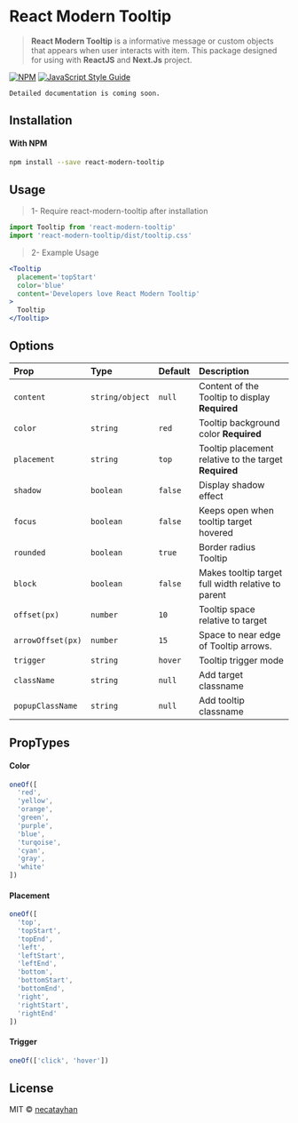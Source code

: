 # React Modern Tooltip

> **React Modern Tooltip** is a informative message or custom objects that appears when user interacts with item.
> This package designed for using with **ReactJS** and **Next.Js** project.

[![NPM](https://img.shields.io/npm/v/react-modern-tooltip.svg)](https://www.npmjs.com/package/react-modern-tooltip) [![JavaScript Style Guide](https://img.shields.io/badge/code_style-prettier-ff69b4.svg?style=flat-square)](https://standardjs.com)

`
Detailed documentation is coming soon.
`

## Installation

#### With NPM

```bash
npm install --save react-modern-tooltip
```

## Usage

> 1- Require react-modern-tooltip after installation

```jsx
import Tooltip from 'react-modern-tooltip'
import 'react-modern-tooltip/dist/tooltip.css'
```

> 2- Example Usage

```jsx
<Tooltip
  placement='topStart'
  color='blue'
  content='Developers love React Modern Tooltip'
>
  Tooltip
</Tooltip>
```

## Options

| Prop              | Type            | Default | Description                                           |
| :---------------- | :-------------- | :------ | :---------------------------------------------------- |
| `content`         | `string/object` | `null`  | Content of the Tooltip to display **Required**        |
| `color`           | `string`        | `red`   | Tooltip background color **Required**                 |
| `placement`       | `string`        | `top`   | Tooltip placement relative to the target **Required** |
| `shadow`          | `boolean`       | `false` | Display shadow effect                                 |
| `focus`           | `boolean`       | `false` | Keeps open when tooltip target hovered                |
| `rounded`         | `boolean`       | `true`  | Border radius Tooltip                                 |
| `block`           | `boolean`       | `false` | Makes tooltip target full width relative to parent    |
| `offset(px)`      | `number`        | `10`    | Tooltip space relative to target                      |
| `arrowOffset(px)` | `number`        | `15`    | Space to near edge of Tooltip arrows.                 |
| `trigger`         | `string`        | `hover` | Tooltip trigger mode                                  |
| `className`       | `string`        | `null`  | Add target classname                                  |
| `popupClassName`  | `string`        | `null`  | Add tooltip classname                                 |

## PropTypes

#### Color

```jsx
oneOf([
  'red',
  'yellow',
  'orange',
  'green',
  'purple',
  'blue',
  'turqoise',
  'cyan',
  'gray',
  'white'
])
```

#### Placement

```jsx
oneOf([
  'top',
  'topStart',
  'topEnd',
  'left',
  'leftStart',
  'leftEnd',
  'bottom',
  'bottomStart',
  'bottomEnd',
  'right',
  'rightStart',
  'rightEnd'
])
```

#### Trigger

```jsx
oneOf(['click', 'hover'])
```

## License

MIT © [necatayhan](https://github.com/necatayhan)

